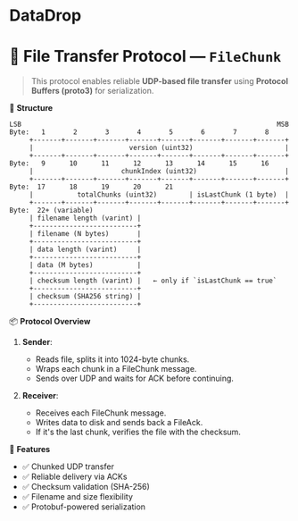 # DataDrop

# 📡 File Transfer Protocol — `FileChunk`
> This protocol enables reliable **UDP-based file transfer** using **Protocol Buffers (proto3)** for serialization.

📐 **Structure**

```
LSB                                                                MSB
Byte:   1       2       3       4       5       6       7       8
     +-------+-------+-------+-------+-------+-------+-------+-------+
     |                        version (uint32)                       |
     +-------+-------+-------+-------+-------+-------+-------+-------+
Byte:   9      10      11      12      13      14      15      16
     |                      chunkIndex (uint32)                      |
     +-------+-------+-------+-------+-------+-------+-------+-------+
Byte:  17      18      19      20      21
     |           totalChunks (uint32)        | isLastChunk (1 byte)  |
     +-------+-------+-------+-------+-------+-------+-------+-------+
Byte:  22+ (variable)
     | filename length (varint) |
     +--------------------------+
     | filename (N bytes)       |
     +--------------------------+
     | data length (varint)     |
     +--------------------------+
     | data (M bytes)           |
     +--------------------------+
     | checksum length (varint) |   ← only if `isLastChunk == true`
     +--------------------------+
     | checksum (SHA256 string) |
     +--------------------------+
```

📦 **Protocol Overview**
1) **Sender**:
    * Reads file, splits it into 1024-byte chunks.
    * Wraps each chunk in a FileChunk message.
    * Sends over UDP and waits for ACK before continuing.

2) **Receiver**:
    * Receives each FileChunk message.
    * Writes data to disk and sends back a FileAck.
    * If it's the last chunk, verifies the file with the checksum.

🧪 **Features**
* ✅ Chunked UDP transfer
* ✅ Reliable delivery via ACKs
* ✅ Checksum validation (SHA-256)
* ✅ Filename and size flexibility
* ✅ Protobuf-powered serialization